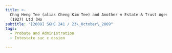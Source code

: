 ```yaml
---
title: >-
  Chng Heng Tee (alias Cheng Kim Tee) and Another v Estate & Trust Agencies
  (1927) Ltd (Ho
subtitle: "[2009] SGHC 241 / 23\_October\_2009"
tags:
  - Probate and Administration
  - Intestate suc c ession

---
```


